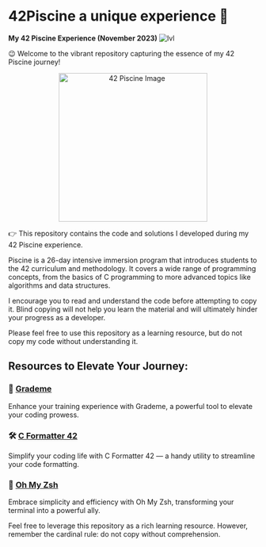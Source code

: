 # 42Piscine a unique experience 🌟

**My 42 Piscine Experience (November 2023)**
![lvl](https://github.com/NiceGuyMe/42Piscine/blob/main/max.png)

😉 Welcome to the vibrant repository capturing the essence of my 42 Piscine journey!

<p align="center">
 <img src="https://github.com/NiceGuyMe/42Piscine/blob/main/42_Logo.png" alt="42 Piscine Image" width="300"/>
</p>

👉 This repository contains the code and solutions I developed during my 42 Piscine experience.

Piscine is a 26-day intensive immersion program that introduces students to the 42 curriculum and methodology. It covers a wide range of programming concepts, from the basics of C programming to more advanced topics like algorithms and data structures.

I encourage you to read and understand the code before attempting to copy it. Blind copying will not help you learn the material and will ultimately hinder your progress as a developer.

Please feel free to use this repository as a learning resource, but do not copy my code without understanding it.

## Resources to Elevate Your Journey:

### 🚀 [Grademe](https://grademe.fr/)
Enhance your training experience with Grademe, a powerful tool to elevate your coding prowess.

### 🛠️ [C Formatter 42](https://github.com/dawnbeen/c_formatter_42)
Simplify your coding life with C Formatter 42 — a handy utility to streamline your code formatting.

### 🌈 [Oh My Zsh](https://ohmyz.sh/)
Embrace simplicity and efficiency with Oh My Zsh, transforming your terminal into a powerful ally.

Feel free to leverage this repository as a rich learning resource. However, remember the cardinal rule: do not copy without comprehension.
